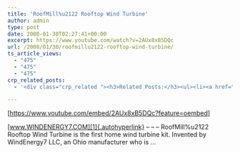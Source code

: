 ```yaml
---
title: 'RoofMill%u2122 Rooftop Wind Turbine'
author: admin
type: post
date: 2008-01-30T02:27:41+00:00
excerpt: https://www.youtube.com/watch?v=2AUx8xB5DQc
url: /2008/01/30/roofmillu2122-rooftop-wind-turbine/
ts_article_views:
  - "475"
  - "475"
  - "475"
crp_related_posts:
  - '<div class="crp_related "><h3>Related Posts:</h3><ul><li><a href="https://scdhub.org/2017/12/10/underground-concrete-cistern-installation-overview/"    ><img src="https://scdhub.org/wp-content/uploads/2017/12/underground-concrete-cistern-ins-150x150.jpg" alt="Underground concrete cistern installation overview" title="Underground concrete cistern installation overview" width="150" height="150" class="crp_thumb crp_featured" /><span class="crp_title">Underground concrete cistern installation overview</span></a></li><li><a href="https://scdhub.org/2017/12/25/wastewater-treatment-and-biosolids-management/"    ><img src="https://scdhub.org/wp-content/uploads/2017/12/wastewater-treatment-and-biosoli-150x150.jpg" alt="Wastewater treatment and Biosolids management" title="Wastewater treatment and Biosolids management" width="150" height="150" class="crp_thumb crp_featured" /><span class="crp_title">Wastewater treatment and Biosolids management</span></a></li><li><a href="https://scdhub.org/ships-log/"    ><img src="https://scdhub.org/wp-content/uploads/2017/04/announcing-sustainable-community-development-hub-150x150.jpg" alt="SCD Hub digital infrastructure" title="SCD Hub digital infrastructure" width="150" height="150" class="crp_thumb crp_featured" /><span class="crp_title">SCD Hub digital infrastructure</span></a></li><li><a href="https://scdhub.org/2017/12/11/halogen-to-led-lighting-upgrade/"    ><img src="https://scdhub.org/wp-content/uploads/2017/12/halogen-to-led-lighting-upgrade-1-150x150.jpg" alt="Halogen to LED Lighting Upgrade" title="Halogen to LED Lighting Upgrade" width="150" height="150" class="crp_thumb crp_featured" /><span class="crp_title">Halogen to LED Lighting Upgrade</span></a></li><li><a href="https://scdhub.org/2017/10/14/shallow-well-dig-with-hand-auger/"    ><img src="https://scdhub.org/wp-content/uploads/2017/10/shallow-well-dig-with-hand-auger-150x150.jpg" alt="Shallow Well Dig with Hand Auger" title="Shallow Well Dig with Hand Auger" width="150" height="150" class="crp_thumb crp_featured" /><span class="crp_title">Shallow Well Dig with Hand Auger</span></a></li><li><a href="https://scdhub.org/2018/01/06/sanitation-in-emergencies/"    ><img src="https://scdhub.org/wp-content/plugins/contextual-related-posts/default.png" alt="Sanitation in Emergencies" title="Sanitation in Emergencies" width="150" height="150" class="crp_thumb crp_default" /><span class="crp_title">Sanitation in Emergencies</span></a></li></ul><div class="crp_clear"></div></div>'

---
```

[https://www.youtube.com/embed/2AUx8xB5DQc?feature=oembed] 

[www.WINDENERGY7.COM][1]{.autohyperlink} &#8211; &#8211; &#8211; RoofMill%u2122 Rooftop Wind Turbine is the first home wind turbine kit. Invented by WindEnergy7 LLC, an Ohio manufacturer who is &#8230;

 [1]: http://www.WINDENERGY7.COM